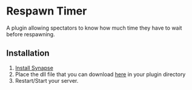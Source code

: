 # Respawn Timer
A plugin allowing spectators to know how much time they have to wait before respawning.

## Installation
1. [Install Synapse](https://github.com/SynapseSL/Synapse/wiki#hosting-guides)
2. Place the dll file that you can download [here](https://github.com/warquys/Azarus-Plugin/releases) in your plugin directory
3. Restart/Start your server.
